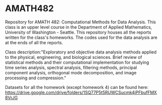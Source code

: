 # AMATH482

Repository for AMATH 482: Computational Methods for Data Analysis. This class is an upper level course in the Department of Applied Mathematics, University of Washington - Seattle. This repository houses all the reports written for the class's homeworks. The codes used for the data analysis are at the ends of all the reports.

Class description:"Exploratory and objective data analysis methods applied to the physical, engineering, and biological sciences. Brief review of statistical methods and their computational implementation for studying time series analysis, spectral analysis, filtering methods, principal component analysis, orthogonal mode decomposition, and image processing and compression."

Datasets for all the homework (except homework 4) can be found here: https://drive.google.com/drive/folders/1SQ77P5t5RUWCSucmk4jPFbufFMX8VrJG
